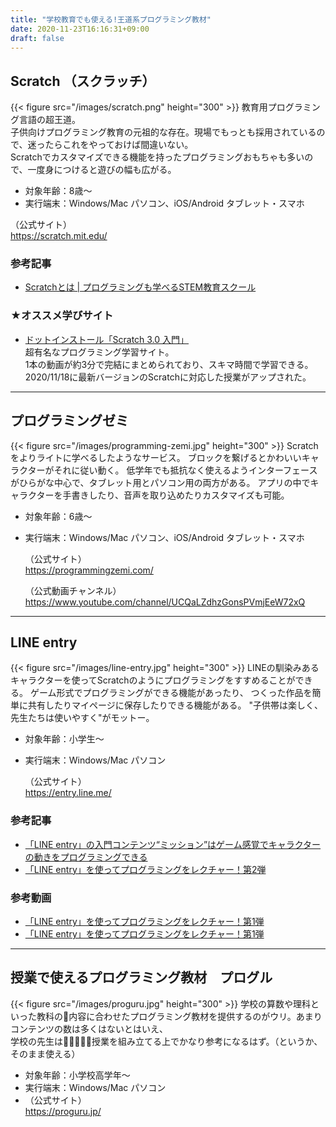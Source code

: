 ```yaml
---
title: "学校教育でも使える!王道系プログラミング教材"
date: 2020-11-23T16:16:31+09:00
draft: false
---
```

## Scratch （スクラッチ）
{{< figure src="/images/scratch.png" height="300" >}}
教育用プログラミング言語の超王道。  
子供向けプログラミング教育の元祖的な存在。現場でもっとも採用されているので、迷ったらこれをやっておけば間違いない。  
Scratchでカスタマイズできる機能を持ったプログラミングおもちゃも多いので、一度身につけると遊びの幅も広がる。    

- 対象年齢：8歳〜  
- 実行端末：Windows/Mac パソコン、iOS/Android タブレット・スマホ
  
 （公式サイト）  
  https://scratch.mit.edu/

### 参考記事
- [Scratchとは | プログラミングも学べるSTEM教育スクール](https://www.stemon.net/blogs/11113/)

### ★オススメ学びサイト
- [ドットインストール「Scratch 3.0 入門」](https://dotinstall.com/lessons/basic_scratch_v4)  
  超有名なプログラミング学習サイト。  
  1本の動画が約3分で完結にまとめられており、スキマ時間で学習できる。  
  2020/11/18に最新バージョンのScratchに対応した授業がアップされた。  

- - -
## プログラミングゼミ
{{< figure src="/images/programming-zemi.jpg" height="300" >}}
Scratchをよりライトに学べるしたようなサービス。
ブロックを繋げるとかわいいキャラクターがそれに従い動く。
低学年でも抵抗なく使えるようインターフェースがひらがな中心で、タブレット用とパソコン用の両方がある。
アプリの中でキャラクターを手書きしたり、音声を取り込めたりカスタマイズも可能。

- 対象年齢：6歳〜  
- 実行端末：Windows/Mac パソコン、iOS/Android タブレット・スマホ

  （公式サイト）  
  https://programmingzemi.com/

  （公式動画チャンネル）  
  https://www.youtube.com/channel/UCQaLZdhzGonsPVmjEeW72xQ

- - -

## LINE entry
{{< figure src="/images/line-entry.jpg" height="300" >}}
LINEの馴染みあるキャラクターを使ってScratchのようにプログラミングをすすめることができる。
ゲーム形式でプログラミングができる機能があったり、
つくった作品を簡単に共有したりマイページに保存したりできる機能がある。
"子供帯は楽しく、先生たちは使いやすく"がモットー。

- 対象年齢：小学生〜
- 実行端末：Windows/Mac パソコン
  
  （公式サイト）  
  https://entry.line.me/

### 参考記事
- [「LINE entry」の入門コンテンツ“ミッション”はゲーム感覚でキャラクターの動きをプログラミングできる](https://forest.watch.impress.co.jp/docs/serial/progedu/1258209.html)
- [「LINE entry」を使ってプログラミングをレクチャー！第2弾](https://www.youtube.com/watch?v=LMS1slWcuz8)

### 参考動画
- [「LINE entry」を使ってプログラミングをレクチャー！第1弾](https://www.youtube.com/watch?v=psWPN5Ql2QU)
- [「LINE entry」を使ってプログラミングをレクチャー！第1弾](https://www.youtube.com/watch?v=psWPN5Ql2QU)


- - -

## 授業で使えるプログラミング教材　プログル
{{< figure src="/images/proguru.jpg" height="300" >}}
学校の算数や理科といった教科の内容に合わせたプログラミング教材を提供するのがウリ。あまりコンテンツの数は多くはないとはいえ、  
学校の先生は授業を組み立てる上でかなり参考になるはず。（というか、そのまま使える）

- 対象年齢：小学校高学年〜
- 実行端末：Windows/Mac パソコン
- 
  （公式サイト）  
  https://proguru.jp/
